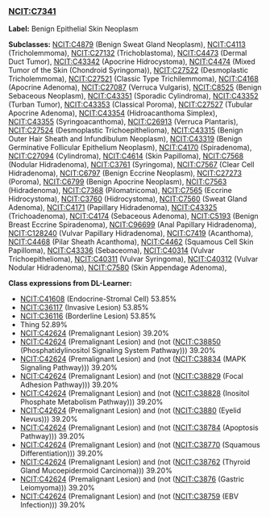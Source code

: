 
### [NCIT:C7341](http://purl.obolibrary.org/obo/NCIT_C7341)
**Label:** Benign Epithelial Skin Neoplasm

**Subclasses:** [NCIT:C4879](http://purl.obolibrary.org/obo/NCIT_C4879) (Benign Sweat Gland Neoplasm), [NCIT:C4113](http://purl.obolibrary.org/obo/NCIT_C4113) (Tricholemmoma), [NCIT:C27132](http://purl.obolibrary.org/obo/NCIT_C27132) (Trichoblastoma), [NCIT:C4473](http://purl.obolibrary.org/obo/NCIT_C4473) (Dermal Duct Tumor), [NCIT:C43342](http://purl.obolibrary.org/obo/NCIT_C43342) (Apocrine Hidrocystoma), [NCIT:C4474](http://purl.obolibrary.org/obo/NCIT_C4474) (Mixed Tumor of the Skin (Chondroid Syringoma)), [NCIT:C27522](http://purl.obolibrary.org/obo/NCIT_C27522) (Desmoplastic Tricholemmoma), [NCIT:C27521](http://purl.obolibrary.org/obo/NCIT_C27521) (Classic Type Trichilemmoma), [NCIT:C4168](http://purl.obolibrary.org/obo/NCIT_C4168) (Apocrine Adenoma), [NCIT:C27087](http://purl.obolibrary.org/obo/NCIT_C27087) (Verruca Vulgaris), [NCIT:C8525](http://purl.obolibrary.org/obo/NCIT_C8525) (Benign Sebaceous Neoplasm), [NCIT:C43351](http://purl.obolibrary.org/obo/NCIT_C43351) (Sporadic Cylindroma), [NCIT:C43352](http://purl.obolibrary.org/obo/NCIT_C43352) (Turban Tumor), [NCIT:C43353](http://purl.obolibrary.org/obo/NCIT_C43353) (Classical Poroma), [NCIT:C27527](http://purl.obolibrary.org/obo/NCIT_C27527) (Tubular Apocrine Adenoma), [NCIT:C43354](http://purl.obolibrary.org/obo/NCIT_C43354) (Hidroacanthoma Simplex), [NCIT:C43355](http://purl.obolibrary.org/obo/NCIT_C43355) (Syringoacanthoma), [NCIT:C26913](http://purl.obolibrary.org/obo/NCIT_C26913) (Verruca Plantaris), [NCIT:C27524](http://purl.obolibrary.org/obo/NCIT_C27524) (Desmoplastic Trichoepithelioma), [NCIT:C43315](http://purl.obolibrary.org/obo/NCIT_C43315) (Benign Outer Hair Sheath and Infundibulum Neoplasm), [NCIT:C43319](http://purl.obolibrary.org/obo/NCIT_C43319) (Benign Germinative Follicular Epithelium Neoplasm), [NCIT:C4170](http://purl.obolibrary.org/obo/NCIT_C4170) (Spiradenoma), [NCIT:C27094](http://purl.obolibrary.org/obo/NCIT_C27094) (Cylindroma), [NCIT:C4614](http://purl.obolibrary.org/obo/NCIT_C4614) (Skin Papilloma), [NCIT:C7568](http://purl.obolibrary.org/obo/NCIT_C7568) (Nodular Hidradenoma), [NCIT:C3761](http://purl.obolibrary.org/obo/NCIT_C3761) (Syringoma), [NCIT:C7567](http://purl.obolibrary.org/obo/NCIT_C7567) (Clear Cell Hidradenoma), [NCIT:C6797](http://purl.obolibrary.org/obo/NCIT_C6797) (Benign Eccrine Neoplasm), [NCIT:C27273](http://purl.obolibrary.org/obo/NCIT_C27273) (Poroma), [NCIT:C6799](http://purl.obolibrary.org/obo/NCIT_C6799) (Benign Apocrine Neoplasm), [NCIT:C7563](http://purl.obolibrary.org/obo/NCIT_C7563) (Hidradenoma), [NCIT:C7368](http://purl.obolibrary.org/obo/NCIT_C7368) (Pilomatricoma), [NCIT:C7565](http://purl.obolibrary.org/obo/NCIT_C7565) (Eccrine Hidrocystoma), [NCIT:C3760](http://purl.obolibrary.org/obo/NCIT_C3760) (Hidrocystoma), [NCIT:C7560](http://purl.obolibrary.org/obo/NCIT_C7560) (Sweat Gland Adenoma), [NCIT:C4171](http://purl.obolibrary.org/obo/NCIT_C4171) (Papillary Hidradenoma), [NCIT:C43325](http://purl.obolibrary.org/obo/NCIT_C43325) (Trichoadenoma), [NCIT:C4174](http://purl.obolibrary.org/obo/NCIT_C4174) (Sebaceous Adenoma), [NCIT:C5193](http://purl.obolibrary.org/obo/NCIT_C5193) (Benign Breast Eccrine Spiradenoma), [NCIT:C96699](http://purl.obolibrary.org/obo/NCIT_C96699) (Anal Papillary Hidradenoma), [NCIT:C128240](http://purl.obolibrary.org/obo/NCIT_C128240) (Vulvar Papillary Hidradenoma), [NCIT:C7419](http://purl.obolibrary.org/obo/NCIT_C7419) (Acanthoma), [NCIT:C4468](http://purl.obolibrary.org/obo/NCIT_C4468) (Pilar Sheath Acanthoma), [NCIT:C4462](http://purl.obolibrary.org/obo/NCIT_C4462) (Squamous Cell Skin Papilloma), [NCIT:C43336](http://purl.obolibrary.org/obo/NCIT_C43336) (Sebaceoma), [NCIT:C40314](http://purl.obolibrary.org/obo/NCIT_C40314) (Vulvar Trichoepithelioma), [NCIT:C40311](http://purl.obolibrary.org/obo/NCIT_C40311) (Vulvar Syringoma), [NCIT:C40312](http://purl.obolibrary.org/obo/NCIT_C40312) (Vulvar Nodular Hidradenoma), [NCIT:C7580](http://purl.obolibrary.org/obo/NCIT_C7580) (Skin Appendage Adenoma), 

**Class expressions from DL-Learner:**

- [NCIT:C41608](http://purl.obolibrary.org/obo/NCIT_C41608) (Endocrine-Stromal Cell) 53.85%
- [NCIT:C36117](http://purl.obolibrary.org/obo/NCIT_C36117) (Invasive Lesion) 53.85%
- [NCIT:C36116](http://purl.obolibrary.org/obo/NCIT_C36116) (Borderline Lesion) 53.85%
- Thing 52.89%
- [NCIT:C42624](http://purl.obolibrary.org/obo/NCIT_C42624) (Premalignant Lesion) 39.20%
- [NCIT:C42624](http://purl.obolibrary.org/obo/NCIT_C42624) (Premalignant Lesion) and (not ([NCIT:C38850](http://purl.obolibrary.org/obo/NCIT_C38850) (Phosphatidylinositol Signaling System Pathway))) 39.20%
- [NCIT:C42624](http://purl.obolibrary.org/obo/NCIT_C42624) (Premalignant Lesion) and (not ([NCIT:C38834](http://purl.obolibrary.org/obo/NCIT_C38834) (MAPK Signaling Pathway))) 39.20%
- [NCIT:C42624](http://purl.obolibrary.org/obo/NCIT_C42624) (Premalignant Lesion) and (not ([NCIT:C38829](http://purl.obolibrary.org/obo/NCIT_C38829) (Focal Adhesion Pathway))) 39.20%
- [NCIT:C42624](http://purl.obolibrary.org/obo/NCIT_C42624) (Premalignant Lesion) and (not ([NCIT:C38828](http://purl.obolibrary.org/obo/NCIT_C38828) (Inositol Phosphate Metabolism Pathway))) 39.20%
- [NCIT:C42624](http://purl.obolibrary.org/obo/NCIT_C42624) (Premalignant Lesion) and (not ([NCIT:C3880](http://purl.obolibrary.org/obo/NCIT_C3880) (Eyelid Nevus))) 39.20%
- [NCIT:C42624](http://purl.obolibrary.org/obo/NCIT_C42624) (Premalignant Lesion) and (not ([NCIT:C38784](http://purl.obolibrary.org/obo/NCIT_C38784) (Apoptosis Pathway))) 39.20%
- [NCIT:C42624](http://purl.obolibrary.org/obo/NCIT_C42624) (Premalignant Lesion) and (not ([NCIT:C38770](http://purl.obolibrary.org/obo/NCIT_C38770) (Squamous Differentiation))) 39.20%
- [NCIT:C42624](http://purl.obolibrary.org/obo/NCIT_C42624) (Premalignant Lesion) and (not ([NCIT:C38762](http://purl.obolibrary.org/obo/NCIT_C38762) (Thyroid Gland Mucoepidermoid Carcinoma))) 39.20%
- [NCIT:C42624](http://purl.obolibrary.org/obo/NCIT_C42624) (Premalignant Lesion) and (not ([NCIT:C3876](http://purl.obolibrary.org/obo/NCIT_C3876) (Gastric Leiomyoma))) 39.20%
- [NCIT:C42624](http://purl.obolibrary.org/obo/NCIT_C42624) (Premalignant Lesion) and (not ([NCIT:C38759](http://purl.obolibrary.org/obo/NCIT_C38759) (EBV Infection))) 39.20%


